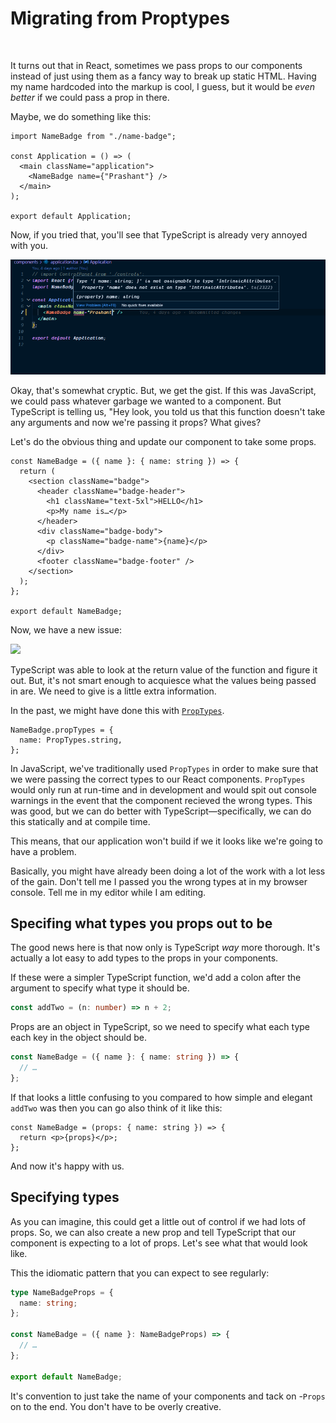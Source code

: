 # **Migrating from Proptypes**

<br>

It turns out that in React, sometimes we pass props to our components instead of just using them as a fancy way to break up static HTML. Having my name hardcoded into the markup is cool, I guess, but it would be _even better_ if we could pass a prop in there.

Maybe, we do something like this:

```tsx
import NameBadge from "./name-badge";

const Application = () => (
  <main className="application">
    <NameBadge name={"Prashant"} />
  </main>
);

export default Application;
```

Now, if you tried that, you'll see that TypeScript is already very annoyed with you.

![](_attachments/invalid-props-for-name-badge.png)

Okay, that's somewhat cryptic. But, we get the gist. If this was JavaScript, we could pass whatever garbage we wanted to a component. But TypeScript is telling us, "Hey look, you told us that this function doesn't take any arguments and now we're passing it props? What gives?

Let's do the obvious thing and update our component to take some props.

```tsx
const NameBadge = ({ name }: { name: string }) => {
  return (
    <section className="badge">
      <header className="badge-header">
        <h1 className="text-5xl">HELLO</h1>
        <p>My name is…</p>
      </header>
      <div className="badge-body">
        <p className="badge-name">{name}</p>
      </div>
      <footer className="badge-footer" />
    </section>
  );
};

export default NameBadge;
```

Now, we have a new issue:

![](_attachments/Pasted%20image%2020221106155554.png)

TypeScript was able to look at the return value of the function and figure it out. But, it's not smart enough to acquiesce what the values being passed in are. We need to give is a little extra information.

In the past, we might have done this with [`PropTypes`](https://npm.im/prop-types).

```tsx
NameBadge.propTypes = {
  name: PropTypes.string,
};
```

In JavaScript, we've traditionally used `PropTypes` in order to make sure that we were passing the correct types to our React components. `PropTypes` would only run at run-time and in development and would spit out console warnings in the event that the component recieved the wrong types. This was good, but we can do better with TypeScript—specifically, we can do this statically and at compile time.

This means, that our application won't build if we it looks like we're going to have a problem.

Basically, you might have already been doing a lot of the work with a lot less of the gain. Don't tell me I passed you the wrong types at in my browser console. Tell me in my editor while I am editing.

## Specifing what types you props out to be

The good news here is that now only is TypeScript _way_ more thorough. It's actually a lot easy to add types to the props in your components.

If these were a simpler TypeScript function, we'd add a colon after the argument to specify what type it should be.

```ts
const addTwo = (n: number) => n + 2;
```

Props are an object in TypeScript, so we need to specify what each type each key in the object should be.

```ts
const NameBadge = ({ name }: { name: string }) => {
  // …
};
```

If that looks a little confusing to you compared to how simple and elegant `addTwo` was then you can go also think of it like this:

```tsx
const NameBadge = (props: { name: string }) => {
  return <p>{props}</p>;
};
```

And now it's happy with us.

## Specifying types

As you can imagine, this could get a little out of control if we had lots of props. So, we can also create a new prop and tell TypeScript that our component is expecting to a lot of props. Let's see what that would look like.

This the idiomatic pattern that you can expect to see regularly:

```ts
type NameBadgeProps = {
  name: string;
};

const NameBadge = ({ name }: NameBadgeProps) => {
  // …
};

export default NameBadge;
```

It's convention to just take the name of your components and tack on -`Props` on to the end. You don't have to be overly creative.
